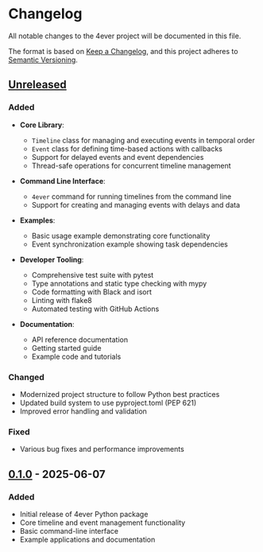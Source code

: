 # Changelog

All notable changes to the 4ever project will be documented in this file.

The format is based on [Keep a Changelog](https://keepachangelog.com/en/1.0.0/),
and this project adheres to [Semantic Versioning](https://semver.org/spec/v2.0.0.html).

## [Unreleased]

### Added
- **Core Library**:
  - `Timeline` class for managing and executing events in temporal order
  - `Event` class for defining time-based actions with callbacks
  - Support for delayed events and event dependencies
  - Thread-safe operations for concurrent timeline management

- **Command Line Interface**:
  - `4ever` command for running timelines from the command line
  - Support for creating and managing events with delays and data

- **Examples**:
  - Basic usage example demonstrating core functionality
  - Event synchronization example showing task dependencies

- **Developer Tooling**:
  - Comprehensive test suite with pytest
  - Type annotations and static type checking with mypy
  - Code formatting with Black and isort
  - Linting with flake8
  - Automated testing with GitHub Actions

- **Documentation**:
  - API reference documentation
  - Getting started guide
  - Example code and tutorials

### Changed
- Modernized project structure to follow Python best practices
- Updated build system to use pyproject.toml (PEP 621)
- Improved error handling and validation

### Fixed
- Various bug fixes and performance improvements

## [0.1.0] - 2025-06-07
### Added
- Initial release of 4ever Python package
- Core timeline and event management functionality
- Basic command-line interface
- Example applications and documentation

[Unreleased]: https://github.com/4ever/4ever/compare/v0.1.0...HEAD
[0.1.0]: https://github.com/4ever/4ever/releases/tag/v0.1.0
